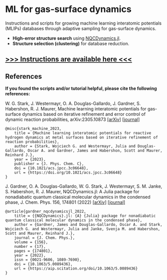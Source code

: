 # ML for gas-surface dynamics

Instructions and scripts for growing machine learning interatomic potentials (MLIPs) databases through adaptive sampling for gas-surface dynamics.
* **High-error structure search** using [NQCDynamics.jl](https://github.com/NQCD/NQCDynamics.jl).
* **Structure selection (clustering)** for database reduction.

## [**>>> Instructions are available here <<<**](https://wgst.github.io/ml-gas-surface/)

## References
**If you found the scripts and/or tutorial helpful, please cite the following references:**

W. G. Stark, J. Westermayr, O. A. Douglas-Gallardo, J. Gardner, S. Habershon, R. J. Maurer, Machine learning interatomic potentials for gas-surface dynamics based on iterative refinement and error control of dynamic reaction probabilities, arXiv:2305.10873 [[arXiv]](https://arxiv.org/abs/2305.10873) [[journal]](https://pubs.acs.org/doi/10.1021/acs.jpcc.3c06648)

```text
@misc{stark_machine_2023,
	title = {Machine learning interatomic potentials for reactive hydrogen dynamics at metal surfaces based on iterative refinement of reaction probabilities},
	author = {Stark, Wojciech G. and Westermayr, Julia and Douglas-Gallardo, Oscar A. and Gardner, James and Habershon, Scott and Maurer, Reinhard J.},
	year = {2023},
	publisher = {J. Phys. Chem. C},
	doi = {10.1021/acs.jpcc.3c06648}, 
	url = {https://doi.org/10.1021/acs.jpcc.3c06648}
}
```

J. Gardner, O. A. Douglas-Gallardo, W. G. Stark, J. Westermayr, S. M. Janke, S. Habershon, R. J. Maurer, NQCDynamics.jl: A Julia package for nonadiabatic quantum classical molecular dynamics in the condensed phase, J. Chem. Phys. 156, 174801 (2022) [[arXiv]](https://arxiv.org/abs/2202.12925) [[journal]](https://doi.org/10.1063/5.0089436)

```text
@article{gardner_nqcdynamicsjl_2022,
	title = {{NQCDynamics}.jl: {A} {Julia} package for nonadiabatic quantum classical molecular dynamics in the condensed phase},
	author = {Gardner, James and Douglas-Gallardo, Oscar A. and Stark, Wojciech G. and Westermayr, Julia and Janke, Svenja M. and Habershon, Scott and Maurer, Reinhard J.},
	journal = {J. Chem. Phys.},
	volume = {156},
	number = {17},
	pages = {174801},
	year = {2022},
	issn = {0021-9606, 1089-7690},
	doi = {10.1063/5.0089436},
	url = {https://aip.scitation.org/doi/10.1063/5.0089436}
}
```

